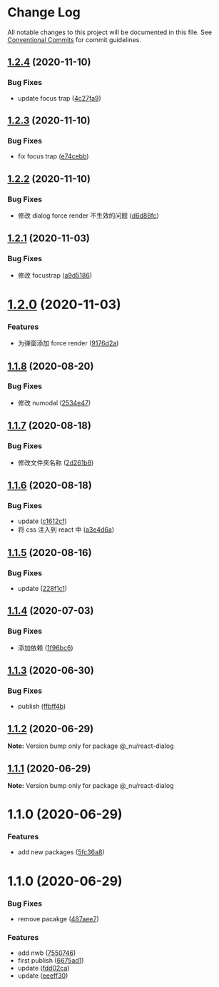 # Change Log

All notable changes to this project will be documented in this file.
See [Conventional Commits](https://conventionalcommits.org) for commit guidelines.

## [1.2.4](https://github.com/nu-system/react/compare/@_nu/react-dialog@1.2.3...@_nu/react-dialog@1.2.4) (2020-11-10)

### Bug Fixes

- update focus trap ([4c27fa9](https://github.com/nu-system/react/commit/4c27fa944e1c4342d67abfbed9d116a012f26746))

## [1.2.3](https://github.com/nu-system/react/compare/@_nu/react-dialog@1.2.2...@_nu/react-dialog@1.2.3) (2020-11-10)

### Bug Fixes

- fix focus trap ([e74cebb](https://github.com/nu-system/react/commit/e74cebb557452bfa6488100e8b18a8ec392e8f51))

## [1.2.2](https://github.com/nu-system/react/compare/@_nu/react-dialog@1.2.1...@_nu/react-dialog@1.2.2) (2020-11-10)

### Bug Fixes

- 修改 dialog force render 不生效的问题 ([d6d88fc](https://github.com/nu-system/react/commit/d6d88fc228110dbe25b75f926be54f61cb662605))

## [1.2.1](https://github.com/nu-system/react/compare/@_nu/react-dialog@1.2.0...@_nu/react-dialog@1.2.1) (2020-11-03)

### Bug Fixes

- 修改 focustrap ([a9d5186](https://github.com/nu-system/react/commit/a9d51863fc6946b7a666202997789ad4b482a421))

# [1.2.0](https://github.com/nu-system/react/compare/@_nu/react-dialog@1.1.8...@_nu/react-dialog@1.2.0) (2020-11-03)

### Features

- 为弹窗添加 force render ([9176d2a](https://github.com/nu-system/react/commit/9176d2ad29986c6296b8ae35805c21978744736e))

## [1.1.8](https://github.com/nu-system/react/compare/@_nu/react-dialog@1.1.7...@_nu/react-dialog@1.1.8) (2020-08-20)

### Bug Fixes

- 修改 numodal ([2534e47](https://github.com/nu-system/react/commit/2534e47bb148482460fc1315bba3690531010e2d))

## [1.1.7](https://github.com/nu-system/react/compare/@_nu/react-dialog@1.1.6...@_nu/react-dialog@1.1.7) (2020-08-18)

### Bug Fixes

- 修改文件夹名称 ([2d261b8](https://github.com/nu-system/react/commit/2d261b8de2b5a977482733d58902c17dd51ae880))

## [1.1.6](https://github.com/nu-system/react/compare/@_nu/react-dialog@1.1.5...@_nu/react-dialog@1.1.6) (2020-08-18)

### Bug Fixes

- update ([c1612cf](https://github.com/nu-system/react/commit/c1612cf29cf1a2db3df2a12c2a899035f19c1f8e))
- 将 css 注入到 react 中 ([a3e4d6a](https://github.com/nu-system/react/commit/a3e4d6a22d345e02f2580b53212f6c063176d8b1))

## [1.1.5](https://github.com/nu-system/react-dialog/compare/@_nu/react-dialog@1.1.4...@_nu/react-dialog@1.1.5) (2020-08-16)

### Bug Fixes

- update ([228f1c1](https://github.com/nu-system/react-dialog/commit/228f1c1995f2a672f92e3ce68cf94373e5e29920))

## [1.1.4](https://github.com/nu-system/react-dialog/compare/@_nu/react-dialog@1.1.3...@_nu/react-dialog@1.1.4) (2020-07-03)

### Bug Fixes

- 添加依赖 ([1f96bc6](https://github.com/nu-system/react-dialog/commit/1f96bc6d0df16f6b25fb34dcb6df0f811d521056))

## [1.1.3](https://github.com/nu-system/react-dialog/compare/@_nu/react-dialog@1.1.2...@_nu/react-dialog@1.1.3) (2020-06-30)

### Bug Fixes

- publish ([ffbff4b](https://github.com/nu-system/react-dialog/commit/ffbff4b834614ca542bc20be3509f12c6886e09a))

## [1.1.2](https://github.com/nu-system/react-dialog/compare/@_nu/react-dialog@1.1.1...@_nu/react-dialog@1.1.2) (2020-06-29)

**Note:** Version bump only for package @\_nu/react-dialog

## [1.1.1](https://github.com/nu-system/react-dialog/compare/@_nu/react-dialog@1.1.0...@_nu/react-dialog@1.1.1) (2020-06-29)

**Note:** Version bump only for package @\_nu/react-dialog

# 1.1.0 (2020-06-29)

### Features

- add new packages ([5fc36a8](https://github.com/nu-system/react-dialog/commit/5fc36a83bfba9be335434f98abd211549864d5cd))

# 1.1.0 (2020-06-29)

### Bug Fixes

- remove pacakge ([487aee7](https://github.com/nu-system/react-dialog/commit/487aee74684b02bdedf54c3d20610488e19188ae))

### Features

- add nwb ([7550746](https://github.com/nu-system/react-dialog/commit/7550746cb6838165521f67729bf11d8f0885640f))
- first publish ([6675ad1](https://github.com/nu-system/react-dialog/commit/6675ad1be1df5b9b7e154f0c44636ae549f6ac5b))
- update ([fdd02ca](https://github.com/nu-system/react-dialog/commit/fdd02cab6b76550c94ed7c4b1472bec7d6878bed))
- update ([eeeff30](https://github.com/nu-system/react-dialog/commit/eeeff30e015bd171650439e85ccd71a0c3d8a797))
